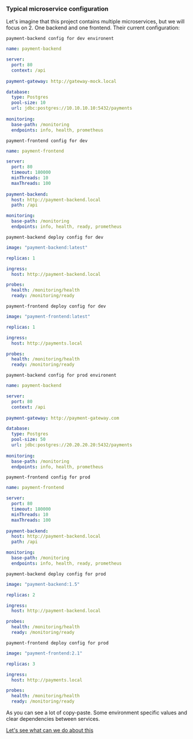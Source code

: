 ### Typical microservice configuration
Let's imagine that this project contains multiple microservices, but we will focus on 2. One backend and one frontend.
Their current configuration:

`payment-backend config for dev environent`
```yaml
name: payment-backend

server:
  port: 80
  context: /api
  
payment-gateway: http://gateway-mock.local

database:
  type: Postgres
  pool-size: 10
  url: jdbc:postgres://10.10.10.10:5432/payments
  
monitoring:
  base-path: /monitoring
  endpoints: info, health, prometheus
```

`payment-frontend config for dev`
```yaml
name: payment-frontend

server:
  port: 80
  timeout: 180000
  minThreads: 10
  maxThreads: 100
  
payment-backend: 
  host: http://payment-backend.local
  path: /api

monitoring:
  base-path: /monitoring
  endpoints: info, health, ready, prometheus
```

`payment-backend deploy config for dev`
```yaml
image: "payment-backend:latest"

replicas: 1

ingress:
  host: http://payment-backend.local

probes:
  health: /monitoring/health
  ready: /monitoring/ready
```

`payment-frontend deploy config for dev`
```yaml
image: "payment-frontend:latest"

replicas: 1

ingress:
  host: http://payments.local

probes:
  health: /monitoring/health
  ready: /monitoring/ready
```

`payment-backend config for prod environent`
```yaml
name: payment-backend

server:
  port: 80
  context: /api
  
payment-gateway: http://payment-gateway.com

database:
  type: Postgres
  pool-size: 50
  url: jdbc:postgres://20.20.20.20:5432/payments
  
monitoring:
  base-path: /monitoring
  endpoints: info, health, prometheus
```

`payment-frontend config for prod`
```yaml
name: payment-frontend

server:
  port: 80
  timeout: 180000
  minThreads: 10
  maxThreads: 100
  
payment-backend: 
  host: http://payment-backend.local
  path: /api

monitoring:
  base-path: /monitoring
  endpoints: info, health, ready, prometheus
```

`payment-backend deploy config for prod`
```yaml
image: "payment-backend:1.5"

replicas: 2

ingress:
  host: http://payment-backend.local

probes:
  health: /monitoring/health
  ready: /monitoring/ready
```

`payment-frontend deploy config for prod`
```yaml
image: "payment-frontend:2.1"

replicas: 3

ingress:
  host: http://payments.local

probes:
  health: /monitoring/health
  ready: /monitoring/ready
```

As you can see a lot of copy-paste. Some environment specific values and clear dependencies between services.

[Let's see what can we do about this](features.md)